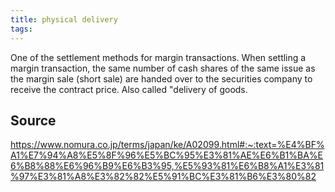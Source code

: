 ```yaml
---
title: physical delivery
tags: 
---
```


One of the settlement methods for margin transactions. When settling a margin transaction, the same number of cash shares of the same issue as the margin sale (short sale) are handed over to the securities company to receive the contract price. Also called "delivery of goods.

## Source
https://www.nomura.co.jp/terms/japan/ke/A02099.html#:~:text=%E4%BF%A1%E7%94%A8%E5%8F%96%E5%BC%95%E3%81%AE%E6%B1%BA%E6%B8%88%E6%96%B9%E6%B3%95,%E5%93%81%E6%B8%A1%E3%81%97%E3%81%A8%E3%82%82%E5%91%BC%E3%81%B6%E3%80%82